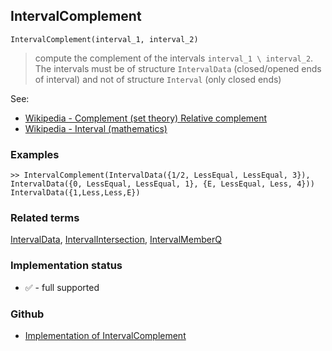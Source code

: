 ## IntervalComplement
 
```
IntervalComplement(interval_1, interval_2)
```

> compute the complement of the intervals `interval_1 \ interval_2`. The intervals must be of structure `IntervalData` (closed/opened ends of interval) and not of structure `Interval` (only closed ends)


See:
* [Wikipedia - Complement (set theory) Relative complement](https://en.wikipedia.org/wiki/Complement_(set_theory)#Relative_complement)
* [Wikipedia - Interval (mathematics)](https://en.wikipedia.org/wiki/Interval_(mathematics))

### Examples

```
>> IntervalComplement(IntervalData({1/2, LessEqual, LessEqual, 3}), IntervalData({0, LessEqual, LessEqual, 1}, {E, LessEqual, Less, 4})) 
IntervalData({1,Less,Less,E})
```

### Related terms 
[IntervalData](IntervalData.md), [IntervalIntersection](IntervalIntersection.md), [IntervalMemberQ](IntervalMemberQ.md)
 






### Implementation status

* &#x2705; - full supported

### Github

* [Implementation of IntervalComplement](https://github.com/axkr/symja_android_library/blob/master/symja_android_library/matheclipse-core/src/main/java/org/matheclipse/core/builtin/IntervalFunctions.java#L104) 
